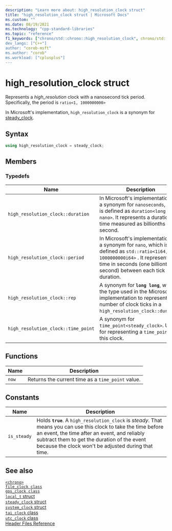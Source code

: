 ```yaml
---
description: "Learn more about: high_resolution_clock struct"
title: "high_resolution_clock struct | Microsoft Docs"
ms.custom: ""
ms.date: 08/19/2021
ms.technology: "cpp-standard-libraries"
ms.topic: "reference"
f1_keywords: ["chrono/std::chrono::high_resolution_clock", chrono/std::chrono::high_resolution_clock::now", "chrono/std::chrono::high_resolution_clock::is_steady Constant"]
dev_langs: ["C++"]
author: "corob-msft"
ms.author: "corob"
ms.workload: ["cplusplus"]
---
```

# high_resolution_clock struct

Represents a *high_resolution* clock with a nanosecond tick period.\
Specifically, the period is `ratio<1, 1000000000>`  

In Microsoft's implementation, `high_resolution_clock` is a synonym for [steady_clock](steady-clock-struct.md).

## Syntax

```cpp
using high_resolution_clock = steady_clock;
```

## Members

### Typedefs

|Name|Description|
|----------|-----------------|
|`high_resolution_clock::duration`|In Microsoft's implementation, it is a synonym for `nanoseconds`, which is defined as `duration<long long, nano>`. It represents a duration of time measured as billionths of a second.|
|`high_resolution_clock::period`|In Microsoft's implementation, it is a synonym for `nano`, which is defined as `std::ratio<1i64, 1000000000i64>` . It represents the time in seconds (one billionth of a second) between each tick in the duration.|
|`high_resolution_clock::rep`|A synonym for **`long long`**, which is the type used in the Microsoft implementation to represent the number of clock ticks in a `high_resolution_clock::duration`.|
|`high_resolution_clock::time_point`|A synonym for `time_point<steady_clock>`. Useful for representing a `time_point` for this clock.|

## Functions

|Name|Description|
|-|-|
|`now`|Returns the current time as a `time_point` value.|

## Constants

|Name|Description|
|----------|-----------------|
|`is_steady`|Holds **`true`**. A `high_resolution_clock` is *steady*. That means you can use this clock to take the time before an event, the time after an event, and reliably subtract them to get the duration of the event because the clock won't be adjusted during that time. |

## See also

[`<chrono>`](chrono.md)\
[`file_clock class`](file-clock-class.md)\
[`gps_clock class`](gps-clock-class.md)\
[`local_t` struct](local_t.md)\
[`steady_clock` struct](steady-clock-struct.md)\
[`system_clock` struct](system-clock-structure.md)\
[`tai_clock` class](tai-clock-class.md)\
[`utc_clock` class](utc-clock-class.md)\
[Header Files Reference](cpp-standard-library-header-files.md)